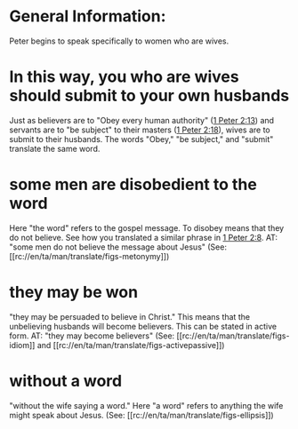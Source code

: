 # General Information:

Peter begins to speak specifically to women who are wives.

# In this way, you who are wives should submit to your own husbands

Just as believers are to "Obey every human authority" ([1 Peter 2:13](../02/13.md)) and servants are to "be subject" to their masters ([1 Peter 2:18](../02/18.md)), wives are to submit to their husbands. The words "Obey," "be subject," and "submit" translate the same word.

# some men are disobedient to the word

Here "the word" refers to the gospel message. To disobey means that they do not believe. See how you translated a similar phrase in [1 Peter 2:8](../02/07.md). AT: "some men do not believe the message about Jesus" (See: [[rc://en/ta/man/translate/figs-metonymy]])

# they may be won

"they may be persuaded to believe in Christ." This means that the unbelieving husbands will become believers. This can be stated in active form. AT: "they may become believers" (See: [[rc://en/ta/man/translate/figs-idiom]] and [[rc://en/ta/man/translate/figs-activepassive]])

# without a word

"without the wife saying a word." Here "a word" refers to anything the wife might speak about Jesus. (See: [[rc://en/ta/man/translate/figs-ellipsis]])

